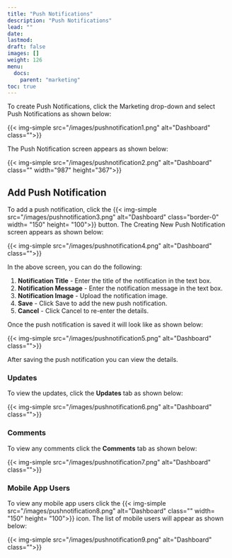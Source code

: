 ```yaml
---
title: "Push Notifications"
description: "Push Notifications"
lead: ""
date:
lastmod:
draft: false
images: []
weight: 126
menu:
  docs:
    parent: "marketing"
toc: true
---
```


To create Push Notifications, click the Marketing drop-down and select Push Notifications as shown below:

{{< img-simple src="/images/pushnotification1.png"  alt="Dashboard" class="">}}

The Push Notification screen appears as shown below:

{{< img-simple src="/images/pushnotification2.png"  alt="Dashboard" class="" width="987" height="367">}}

## Add Push Notification
To add a push notification, click the {{< img-simple src="/images/pushnotification3.png"  alt="Dashboard" class="border-0" width= "150" height= "100">}} button. The Creating New Push Notification screen appears as shown below:

{{< img-simple src="/images/pushnotification4.png"  alt="Dashboard" class="">}}

In the above screen, you can do the following:

1.	**Notification Title** - Enter the title of the notification in the text box.
2.	**Notification Message** - Enter the notification message in the text box.
3.	**Notification Image** - Upload the notification image.
4.	**Save** - Click Save to add the new push notification.
5.	**Cancel** - Click Cancel to re-enter the details.

Once the push notification is saved it will look like as shown below:

{{< img-simple src="/images/pushnotification5.png"  alt="Dashboard" class="">}}

After saving the push notification you can view the details.

### Updates

To view the updates, click the **Updates** tab as shown below:

{{< img-simple src="/images/pushnotification6.png"  alt="Dashboard" class="">}}

### Comments

To view any comments click the **Comments** tab as shown below:

{{< img-simple src="/images/pushnotification7.png"  alt="Dashboard" class="">}}

### Mobile App Users

To view any mobile app users click the {{< img-simple src="/images/pushnotification8.png"  alt="Dashboard" class="" width= "150" height= "100">}} icon. The list of mobile users will appear as shown below:

{{< img-simple src="/images/pushnotification9.png"  alt="Dashboard" class="">}}
